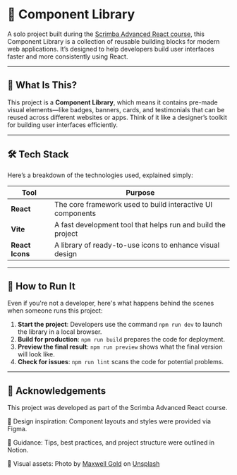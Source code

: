 # 🧩 Component Library

A solo project built during the [Scrimba Advanced React course](https://scrimba.com/learn/advancedreact), this Component Library is a collection of reusable building blocks for modern web applications. It’s designed to help developers build user interfaces faster and more consistently using React.

---

## 📌 What Is This?

This project is a **Component Library**, which means it contains pre-made visual elements—like badges, banners, cards, and testimonials that can be reused across different websites or apps. Think of it like a designer’s toolkit for building user interfaces efficiently.

---

## 🛠️ Tech Stack

Here’s a breakdown of the technologies used, explained simply:

| Tool            | Purpose                                                      |
| --------------- | ------------------------------------------------------------ |
| **React**       | The core framework used to build interactive UI components   |
| **Vite**        | A fast development tool that helps run and build the project |
| **React Icons** | A library of ready-to-use icons to enhance visual design     |

---

## 🚀 How to Run It

Even if you're not a developer, here's what happens behind the scenes when someone runs this project:

1. **Start the project**: Developers use the command `npm run dev` to launch the library in a local browser.
2. **Build for production**: `npm run build` prepares the code for deployment.
3. **Preview the final result**: `npm run preview` shows what the final version will look like.
4. **Check for issues**: `npm run lint` scans the code for potential problems.

---

## 💟 Acknowledgements

This project was developed as part of the Scrimba Advanced React course.

🎨 Design inspiration: Component layouts and styles were provided via Figma.

📘 Guidance: Tips, best practices, and project structure were outlined in Notion.

📸 Visual assets:
Photo by <a href="https://unsplash.com/@maxwgold?utm_content=creditCopyText&utm_medium=referral&utm_source=unsplash">Maxwell Gold</a> on <a href="https://unsplash.com/photos/a-woman-sitting-on-a-ledge-NOg9USSyj5c?utm_content=creditCopyText&utm_medium=referral&utm_source=unsplash">Unsplash</a>
